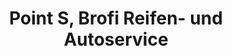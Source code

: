 ---
title: "Point S, Brofi Reifen- und Autoservice"
url: /taucha/point-s-brofi-reifen-und-autoservice/
shop: Allgemein
---